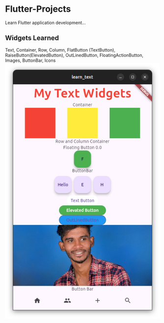 # Flutter-Projects
Learn Flutter application development...

## Widgets Learned
Text, Container, Row, Column, FlatButton (TextButton), RaiseButton(ElevatedButton), OutLinedButton, FloatingActionButton, Images, ButtonBar, Icons
<img src='images/example1.png' height:100px>
